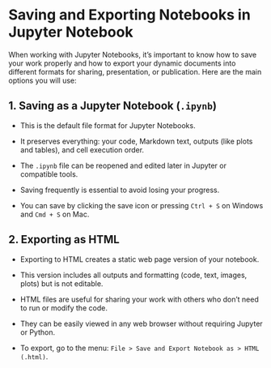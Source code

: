 # Saving and Exporting Notebooks in Jupyter Notebook

When working with Jupyter Notebooks, it’s important to know how to save your work properly and how to export your dynamic documents into different formats for sharing, presentation, or publication. Here are the main options you will use:

## 1. Saving as a Jupyter Notebook (`.ipynb`)
* This is the default file format for Jupyter Notebooks.

* It preserves everything: your code, Markdown text, outputs (like plots and tables), and cell execution order.

* The `.ipynb` file can be reopened and edited later in Jupyter or compatible tools.

* Saving frequently is essential to avoid losing your progress.

* You can save by clicking the save icon or pressing `Ctrl + S` on Windows and `Cmd + S` on Mac.

## 2. Exporting as HTML
* Exporting to HTML creates a static web page version of your notebook.

* This version includes all outputs and formatting (code, text, images, plots) but is not editable.

* HTML files are useful for sharing your work with others who don’t need to run or modify the code.

* They can be easily viewed in any web browser without requiring Jupyter or Python.

* To export, go to the menu: `File > Save and Export Notebook as > HTML (.html)`.
